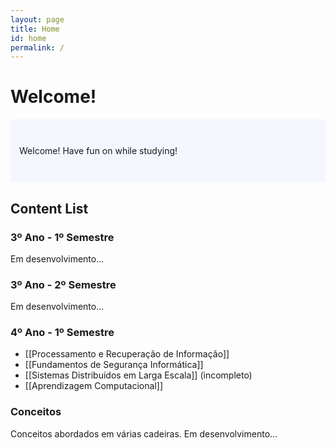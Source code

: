 ```yaml
---
layout: page
title: Home
id: home
permalink: /
---
```


# Welcome!

<p style="padding: 3em 1em; background: #f5f7ff; border-radius: 4px;">
  Welcome! Have fun on while studying!
</p>

## Content List
### 3º Ano - 1º Semestre
Em desenvolvimento...

### 3º Ano - 2º Semestre
Em desenvolvimento...

### 4º Ano - 1º Semestre
- [[Processamento e Recuperação de Informação]]
- [[Fundamentos de Segurança Informática]]
- [[Sistemas Distribuídos em Larga Escala]] (incompleto)
- [[Aprendizagem Computacional]]

### Conceitos
Conceitos abordados em várias cadeiras. Em desenvolvimento...



<style>
  .wrapper {
    max-width: 46em;
  }
</style>
